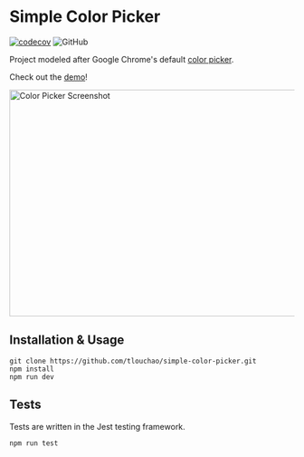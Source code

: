 # Simple Color Picker

[![codecov](https://codecov.io/gh/tlouchao/simple-color-picker/branch/master/graph/badge.svg?token=BE9DVAUCGS)](https://codecov.io/gh/tlouchao/simple-color-picker)
![GitHub](https://img.shields.io/github/license/tlouchao/simple-color-picker)

Project modeled after Google Chrome's default [color picker](https://www.google.com/search?q=color+picker).

Check out the [demo](https://tlouchao.github.io/simple-color-picker/)!

<img src="https://i.imgur.com/FWhnvDC.png" alt="Color Picker Screenshot" width=600 height=400 />

## Installation & Usage

```
git clone https://github.com/tlouchao/simple-color-picker.git
npm install
npm run dev
```

## Tests

Tests are written in the Jest testing framework.

```
npm run test
```